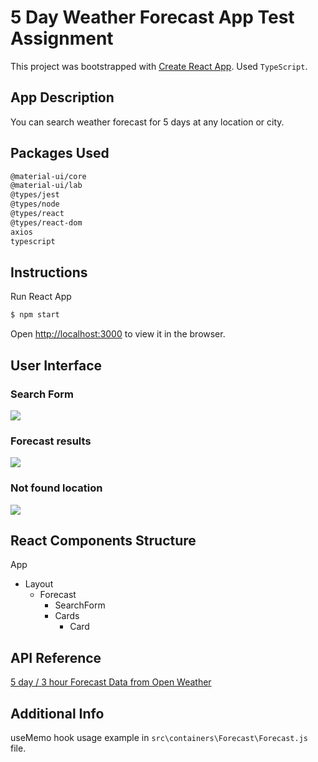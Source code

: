 # 5 Day Weather Forecast App Test Assignment

This project was bootstrapped with [Create React App](https://github.com/facebook/create-react-app).
Used `TypeScript`.

## App Description

You can search weather forecast for 5 days at any location or city.

## Packages Used

```sh
@material-ui/core
@material-ui/lab
@types/jest
@types/node
@types/react
@types/react-dom
axios
typescript
```

## Instructions

Run React App
```sh
$ npm start
```
Open [http://localhost:3000](http://localhost:3000) to view it in the browser.

## User Interface

### Search Form
![](https://user-images.githubusercontent.com/9249084/103439384-dab29580-4c55-11eb-8949-b2f3bcf95b84.JPG)
### Forecast results
![](https://user-images.githubusercontent.com/9249084/103439438-5dd3eb80-4c56-11eb-8e1e-92cf5925655f.JPG)
### Not found location
![](https://user-images.githubusercontent.com/9249084/103439446-704e2500-4c56-11eb-9c27-f3787322c927.JPG)

## React Components Structure
App
  - Layout
    - Forecast
       - SearchForm
       - Cards
         - Card
    
## API Reference
[5 day / 3 hour Forecast Data from Open Weather](https://openweathermap.org/forecast5)

## Additional Info
useMemo hook usage example in `src\containers\Forecast\Forecast.js` file.
